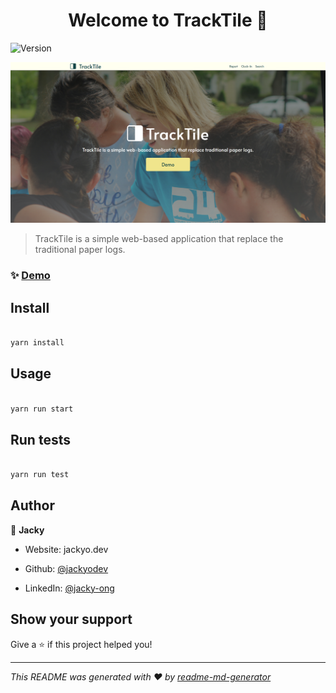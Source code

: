
<h1 align="center">Welcome to TrackTile 👋</h1>

<p>

<img  alt="Version"  src="https://img.shields.io/badge/version-1.0-blue.svg?cacheSeconds=2592000"  />

</p>

![Home Page](https://github.com/jackyodev/CommunityServicesTracker/blob/master/frontend/screencapture-ttile-herokuapp-2020-08-15-22_05_54.png?raw=true)

  

> TrackTile is a simple web-based application that replace the traditional paper logs.

  

### ✨ [Demo](https://ttile.herokuapp.com/)

  

## Install

  

```sh

yarn install

```

  

## Usage

  

```sh

yarn run start

```

  

## Run tests

  

```sh

yarn run test

```

  

## Author

  

👤 **Jacky**

  

* Website: jackyo.dev

* Github: [@jackyodev](https://github.com/jackyodev)

* LinkedIn: [@jacky-ong](https://linkedin.com/in/jacky-ong)

  

## Show your support

  

Give a ⭐️ if this project helped you!

  

***

_This README was generated with ❤️ by [readme-md-generator](https://github.com/kefranabg/readme-md-generator)_
